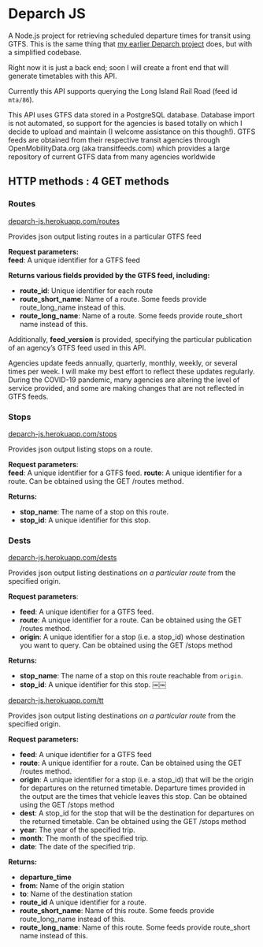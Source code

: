 # Deparch JS 

A Node.js project for retrieving scheduled departure times for transit using GTFS. This is the same thing that [my earlier Deparch project](https://donovanrichardson.github.io/departures/home.html) does, but with a simplified codebase.

Right now it is just a back end; soon I will create a front end that will generate timetables with this API.

Currently this API supports querying the Long Island Rail Road (feed id `mta/86`).

This API uses GTFS data stored in a PostgreSQL database. Database import is not automated, so support for the agencies is based totally on which I decide to upload and maintain (I welcome assistance on this though!). GTFS feeds are obtained from their respective transit agencies through OpenMobilityData.org (aka transitfeeds.com) which provides a large repository of current GTFS data from many agencies worldwide

## HTTP methods : 4 GET methods

### Routes
[deparch-js.herokuapp.com/routes](https://deparch-js.herokuapp.com/routes?feed=mbta/64)

Provides json output listing routes in a particular GTFS feed 

**Request parameters:**  
**feed**: A unique identifier for a GTFS feed

**Returns various fields provided by the GTFS feed, including:**

- **route_id**: Unique identifier for each route
- **route_short_name**: Name of a route. Some feeds provide route_long_name instead of this.
- **route_long_name**: Name of a route. Some feeds provide route_short name instead of this.

Additionally, **feed_version** is provided, specifying the particular publication of an agency’s GTFS feed used in this API.

Agencies update feeds annually, quarterly, monthly, weekly, or several times per week. I will make my best effort to reflect these updates regularly. During the COVID-19 pandemic, many agencies are altering the level of service provided, and some are making changes that are not reflected in GTFS feeds.

### Stops

[deparch-js.herokuapp.com/stops](https://deparch-js.herokuapp.com/stops?feed=mbta/64&route=Red)

Provides json output listing stops on a route.

**Request parameters**:  
**feed**: A unique identifier for a GTFS feed.
**route**: A unique identifier for a route. Can be obtained using the GET /routes method.

**Returns:**  
- **stop_name**: The name of a stop on this route.
- **stop_id**: A unique identifier for this stop.

### Dests

[deparch-js.herokuapp.com/dests](https://deparch-js.herokuapp.com/dests?feed=mbta/64&route=Red&origin=place-harsq)

Provides json output listing destinations *on a particular route* from the specified origin.

**Request parameters**:  
- **feed**: A unique identifier for a GTFS feed.
- **route**: A unique identifier for a route. Can be obtained using the GET /routes method.
- **origin**: A unique identifier for a stop (i.e. a stop_id) whose destination you want to query. Can be obtained using the GET /stops method

**Returns:**  
- **stop_name**: The name of a stop on this route reachable from `origin`.
- **stop_id**: A unique identifier for this stop.
￼￼

[deparch-js.herokuapp.com/tt](http://localhost:5000/tt?feed=mbta/64&route=Red&origin=place-harsq&dest=place-jfk&year=2020&month=4&date=20)

Provides json output listing destinations *on a particular route* from the specified origin.

**Request parameters:**
- **feed**: A unique identifier for a GTFS feed
- **route**: A unique identifier for a route. Can be obtained using the GET /routes method.
- **origin**: A unique identifier for a stop (i.e. a stop_id) that will be the origin for departures on the returned timetable. Departure times provided in the output are the times that vehicle leaves this stop. Can be obtained using the GET /stops method
- **dest**: A stop_id for the stop that will be the destination for departures on the returned timetable. Can be obtained using the GET /stops method
- **year**: The year of the specified trip.
- **month**: The month of the specified trip.
- **date**: The date of the specified trip.

**Returns:**
- **departure_time** 
- **from**: Name of the origin station
- **to**: Name of the destination station
- **route_id** A unique identifier for a route.
- **route_short_name**: Name of this route. Some feeds provide route_long_name instead of this.
- **route_long_name**: Name of this route. Some feeds provide route_short name instead of this.
